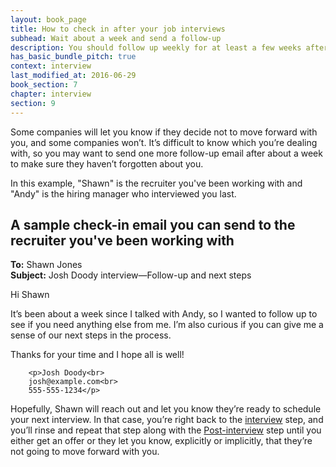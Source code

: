 ```yaml
---
layout: book_page
title: How to check in after your job interviews
subhead: Wait about a week and send a follow-up 
description: You should follow up weekly for at least a few weeks after your job interview to stay on the company's radar.
has_basic_bundle_pitch: true
context: interview
last_modified_at: 2016-06-29
book_section: 7
chapter: interview
section: 9
---
```

Some companies will let you know if they decide not to move forward with you, and some companies won’t. It’s difficult to know which you’re dealing with, so you may want to send one more follow-up email after about a week to make sure they haven’t forgotten about you. 

In this example, "Shawn" is the recruiter you've been working with and "Andy" is the hiring manager who interviewed you last.

## A sample check-in email you can send to the recruiter you've been working with

<div class="email-block">
  <div class="masthead">
    <p><i class="fas fa-circle"></i><i class="fas fa-circle"></i><i class="fas fa-circle"></i></p>
  </div>
  <div class="email-header">
    <p>
			<strong>To:</strong> Shawn Jones <shawn.jones@example.com><br>
			<strong>Subject:</strong> Josh Doody interview—Follow-up and next steps
		</p>
  </div>
  <div class="email-copy">
		<p>Hi Shawn</p>
		<p>It’s been about a week since I talked with Andy, so I wanted to follow up to see if you need anything else from me. I’m also curious if you can give me a sense of our next steps in the process.</p>
		<p>Thanks for your time and I hope all is well!</p>

		<p>Josh Doody<br>
		josh@example.com<br>
		555-555-1234</p>
  </div>
</div>

Hopefully, Shawn will reach out and let you know they’re ready to schedule your next interview. In that case, you’re right back to the [interview](/book/interview/the-interview-phase/) step, and you’ll rinse and repeat that step along with the [Post-interview](/book/interview/post-interview-thank-you-emails/) step until you either get an offer or they let you know, explicitly or implicitly, that they’re not going to move forward with you.
